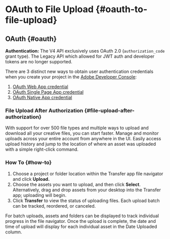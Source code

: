 # OAuth to File Upload {#oauth-to-file-upload}

## OAuth {#oauth}

**Authentication:** The V4 API exclusively uses OAuth 2.0 (`authorization_code` grant type). The Legacy API which allowed for JWT auth and developer tokens are no longer supported.

  There are 3 distinct new ways to obtain user authentication credentials when you create your project in the [Adobe Developer Console](https://developer.adobe.com/developer-console/):

  1. [OAuth Web App credential](https://developer.adobe.com/developer-console/docs/guides/authentication/UserAuthentication/implementation#oauth-web-app-credential)
  2. [OAuth Single Page App credential](https://developer.adobe.com/developer-console/docs/guides/authentication/UserAuthentication/implementation#oauth-single-page-app-credential)
  3. [OAuth Native App credential](https://developer.adobe.com/developer-console/docs/guides/authentication/UserAuthentication/implementation#oauth-native-app-credential)

### File Upload After Authorization {#file-upload-after-authorization}

With support for over 500 file types and multiple ways to upload and download all your creative files, you can start faster. Manage and monitor uploads across your entire account from anywhere in the UI. Easily access upload history and jump to the location of where an asset was uploaded with a simple right-click command.

### How To {#how-to}

1. Choose a project or folder location within the Transfer app file navigator and click **Upload.**
2. Choose the assets you want to upload, and then click **Select**. Alternatively, drag and drop assets from your desktop into the Transfer app; uploading will begin.
3. Click **Transfer** to view the status of uploading files. Each upload batch can be tracked, reordered, or canceled.

For batch uploads, assets and folders can be displayed to track individual progress in the file navigator. Once the upload is complete, the date and time of upload will display for each individual asset in the Date Uploaded column.
